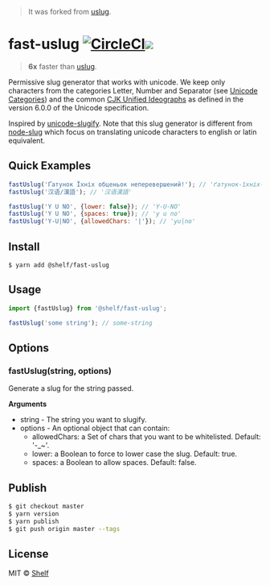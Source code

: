 > It was forked from [uslug](https://github.com/jeremys/uslug).

# fast-uslug [![CircleCI](https://circleci.com/gh/shelfio/fast-uslug/tree/master.svg?style=svg)](https://circleci.com/gh/shelfio/fast-uslug/tree/master)![](https://img.shields.io/badge/code_style-prettier-ff69b4.svg)

> **6x** faster than [uslug](https://github.com/jeremys/uslug).

Permissive slug generator that works with unicode.
We keep only characters from the categories Letter, Number and Separator (see [Unicode Categories](http://www.unicode.org/versions/Unicode6.0.0/ch04.pdf))
and the common [CJK Unified Ideographs](http://www.unicode.org/versions/Unicode6.0.0/ch12.pdf) as defined in the version 6.0.0 of the Unicode specification.

Inspired by [unicode-slugify](https://github.com/mozilla/unicode-slugify).
Note that this slug generator is different from [node-slug](https://github.com/dodo/node-slug) which focus on translating unicode characters to english or latin equivalent.

## Quick Examples

```js
fastUslug('Ґатунок Їхніх обценьок неперевершений!'); // 'ґатунок-їхніх-обценьок-неперевершений'
fastUslug('汉语/漢語'); // '汉语漢語'

fastUslug('Y U NO', {lower: false}); // 'Y-U-NO'
fastUslug('Y U NO', {spaces: true}); // 'y u no'
fastUslug('Y-U|NO', {allowedChars: '|'}); // 'yu|no'
```

## Install

```
$ yarn add @shelf/fast-uslug
```

## Usage

```js
import {fastUslug} from '@shelf/fast-uslug';

fastUslug('some string'); // some-string
```

## Options

### fastUslug(string, options)

Generate a slug for the string passed.

**Arguments**

- string - The string you want to slugify.
- options - An optional object that can contain:
  - allowedChars: a Set of chars that you want to be whitelisted. Default: '-\_~'.
  - lower: a Boolean to force to lower case the slug. Default: true.
  - spaces: a Boolean to allow spaces. Default: false.

## Publish

```sh
$ git checkout master
$ yarn version
$ yarn publish
$ git push origin master --tags
```

## License

MIT © [Shelf](https://shelf.io)
